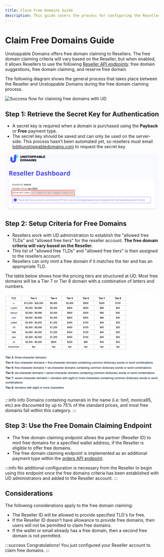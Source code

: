 ```yaml
---
title: Claim Free Domains Guide
description: This guide covers the process for configuring the Reseller account to claim free domains.
---
```


# Claim Free Domains Guide

Unstoppable Domains offers free domain claiming to Resellers. The free domain claiming criteria will vary based on the Reseller, but when enabled, it allows Resellers to use the following [Reseller API endpoints](../reseller-api-endpoints.md): free domain suggestions, free domain claiming, and reserve free domain.&#x20;

The following diagram shows the general process that takes place between the Reseller and Unstoppable Domains during the free domain claiming process.

![Success flow for claiming free domains with UD](/images/free-domain-claiming-success-flow.png '#display=block;margin-left=auto;margin-right=auto;width=80%;')

## Step 1: Retrieve the Secret Key for Authentication

* A secret key is required when a domain is purchased using the **Payback** or **Free** payment type. 
* The secret key should be saved and can only be used on the server-side. This process hasn't been automated yet, so resellers must email [bd@unstoppabledomains.com](mailto:bd@unstoppabledomains.com) to request the secret key.

![Location of Reseller API Token when enabled in the Reseller Dashboard](/images/reseller-api-secret.png '#display=block;margin-left=auto;margin-right=auto;width=80%;')

## Step 2: Setup Criteria for Free Domains

* Resellers work with UD administration to establish the "allowed free TLDs" and "allowed free tiers" for the reseller account. **The free domain criteria will vary based on the Reseller.**
* This list of "allowed free TLDs" and "allowed free tiers" is then assigned to the resellers account.
* Resellers can only mint a free domain if it matches the tier and has an appropriate TLD.

The table below shows how the pricing tiers are structured at UD. Most free domains will be a Tier 7 or Tier 8 domain with a combination of letters and numbers.

![Pricing tiers for UD domains](/images/domain-pricing-tiers.png '#display=block;margin-left=auto;margin-right=auto;width=80%;')

:::info info
Domains containing numerals in the name (i.e: tim1, monica95, etc) are discounted by up to 75% of the standard prices, and most free domains fall within this category.
:::

## Step 3: Use the Free Domain Claiming Endpoint

* The free domain claiming endpoint allows the partner (Reseller ID) to mint free domains for a specified wallet address, if the Reseller is eligible to offer free domains.
* The free domain claiming endpoint is implemented as an additional payment type within the [orders API endpoint](../reseller-api-endpoints.md).

:::info
No additional configuration is necessary from the Reseller to begin using this endpoint once the free domains criteria has been established with UD administrators and added to the Reseller account.
:::

## Considerations

The following considerations apply to the free domain claiming:

* The Reseller ID will be allowed to provide specified TLD's for free.
* If the Reseller ID doesn't have allowance to provide free domains, then users will not be permitted to claim free domains.
* If the wallet or email already has a free domain, then a second free domain is not permitted.

:::success Congratulations!
You just configured your Reseller account to claim free domains.
:::
